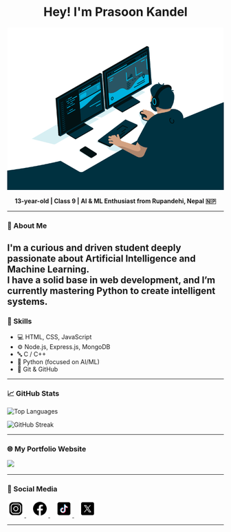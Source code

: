 <h1 align="center">Hey! I'm Prasoon Kandel</h1>
<img src="./code.gif" />
<p align="center">
  <strong>13-year-old | Class 9 | AI & ML Enthusiast from Rupandehi, Nepal 🇳🇵</strong>
</p>

---

### 🧠 About Me

I'm a curious and driven student deeply passionate about **Artificial Intelligence** and **Machine Learning**.  
I have a solid base in **web development**, and I’m currently mastering **Python** to create intelligent systems.  
---

### 🚀 Skills

- 💻 HTML, CSS, JavaScript
- ⚙️ Node.js, Express.js, MongoDB  
- 🔤 C / C++
- 🐍 Python (focused on AI/ML)  
- 🔧 Git & GitHub

---

### 📈 GitHub Stats
<p>
    <img src="https://github-readme-stats.vercel.app/api/top-langs/?username=prasoonkandel&theme=dark&hide_border=false&layout=compact" alt="Top Languages"/></p>
    <p>
  <img src="https://nirzak-streak-stats.vercel.app/?user=prasoonkandel&theme=dark&hide_border=false" alt="GitHub Streak"/><br/>

</p>

---

### 🌐 My Portfolio Website 

<p >
  <a href="https://prasoonkandel.netlify.app" target="_blank">
    <img src="https://img.shields.io/badge/Visit-prasoonkandel.netlify.app-blue?style=for-the-badge&logo=google-chrome&logoColor=white"/>
  </a>
</p>

---

### 🔗 Social Media

<p>
  <a href="https://instagram.com/prasoonkandel" target="_blank">
    <img src="./insta.png" alt="Instagram" width="40"/>
  </a>&nbsp;&nbsp;
  <a href="https://facebook.com/prasoonkandel68" target="_blank">
    <img src="./fb.png" alt="Facebook" width="40"/>
  </a>&nbsp;&nbsp;
  <a href="https://tiktok.com/@prasoonkandel" target="_blank">
    <img src="./ttk.png" alt="TikTok" width="40"/>
  </a>&nbsp;&nbsp;
  <a href="https://x.com/prasoonkandel" target="_blank">
    <img src="./x.png" alt="X" width="40"/>
  </a>
</p>

---
